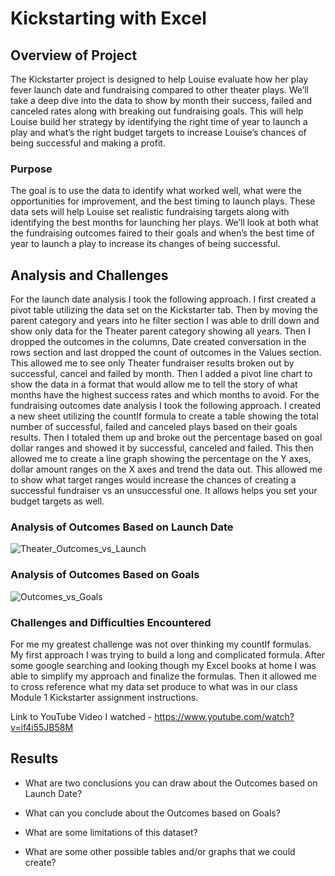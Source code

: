 # Kickstarting with Excel

## Overview of Project
The Kickstarter project is designed to help Louise evaluate how her play fever launch date and fundraising compared to other theater plays. We’ll take a deep dive into the data to show by month their success, failed and canceled rates along with breaking out fundraising goals. This will help Louise build her strategy by identifying the right time of year to launch a play and what’s the right budget targets to increase Louise’s chances of being successful and making a profit.

### Purpose
The goal is to use the data to identify what worked well, what were the opportunities for improvement, and the best timing to launch plays. These data sets will help Louise set realistic fundraising targets along with identifying the best months for launching her plays. We’ll look at both what the fundraising outcomes faired to their goals and when’s the best time of year to launch a play to increase its changes of being successful. 

## Analysis and Challenges
  For the launch date analysis I took the following approach. I first created a pivot table utilizing the data set on the Kickstarter tab. Then by moving the parent category and years into he filter section I was able to drill down and show only data for the Theater parent category showing all years. Then I dropped the outcomes in the columns, Date created conversation in the rows section and last dropped the count of outcomes in the Values section. This allowed me to see only Theater fundraiser results broken out by successful, cancel and failed by month. Then I added a pivot line chart to show the data in a format that would allow me to tell the story of what months have the highest success rates and which months to avoid.
	For the fundraising outcomes date analysis I took the following approach. I created a new sheet utilizing the countIf formula to create a table showing the total number of successful, failed and canceled plays based on their goals results. Then I totaled them up and broke out the percentage based on goal dollar ranges and showed it by successful, canceled and failed. This then allowed me to create a line graph showing the percentage on the Y axes, dollar amount ranges on the X axes and trend the data out. This allowed me to show what target ranges would increase the chances of creating a successful fundraiser vs an unsuccessful one. It allows helps you set your budget targets as well.


### Analysis of Outcomes Based on Launch Date
![Theater_Outcomes_vs_Launch](https://user-images.githubusercontent.com/101777677/161442717-54777913-2477-4a4d-8121-266a2a0a7b54.png)


### Analysis of Outcomes Based on Goals
![Outcomes_vs_Goals](https://user-images.githubusercontent.com/101777677/161442683-3060571d-08da-431a-986c-dbb1ee554996.png)


### Challenges and Difficulties Encountered
For me my greatest challenge was not over thinking my countIf formulas. My first approach I was trying to build a long and complicated formula. After some google searching and looking though my Excel books at home I was able to simplify my approach and finalize the formulas. Then it allowed me to cross reference what my data set produce to what was in our class Module 1 Kickstarter assignment instructions. 

Link to YouTube Video I watched - https://www.youtube.com/watch?v=if4i55JB58M
## Results


- What are two conclusions you can draw about the Outcomes based on Launch Date?


- What can you conclude about the Outcomes based on Goals?


- What are some limitations of this dataset?


- What are some other possible tables and/or graphs that we could create?
